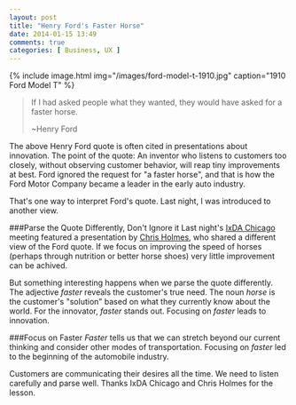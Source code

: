 ```yaml
---
layout: post
title: "Henry Ford's Faster Horse"
date: 2014-01-15 13:49
comments: true
categories: [ Business, UX ]
---
```


{% include image.html img="/images/ford-model-t-1910.jpg" caption="1910 Ford Model T" %}

>If I had asked people what they wanted, they would have asked for a faster horse. 
>
>~Henry Ford

The above Henry Ford quote is often cited in presentations about innovation. The point of the quote: An inventor who listens to customers too closely, without observing customer behavior, will reap tiny improvements at best. Ford ignored the request for "a faster horse", and that is how the Ford Motor Company became a leader in the early auto industry.

That's one way to interpret Ford's quote. Last night, I was introduced to another view.
<!--more-->

###Parse the Quote Differently, Don't Ignore it
Last night's [IxDA Chicago](http://www.ixdachicago.org) meeting featured a presentation by [Chris Holmes](http://chris-holmes.com), who shared a different view of the Ford quote. If we focus on improving the speed of horses (perhaps through nutrition or better horse shoes) very little improvement can be achived.

But something interesting happens when we parse the quote differently. The adjective _faster_ reveals the customer's true need. The noun _horse_ is the customer's "solution" based on what they currently know about the world. For the innovator, _faster_ stands out. Focusing on _faster_ leads to innovation.

###Focus on Faster 
_Faster_ tells us that we can stretch beyond our current thinking and consider other modes of transportation. Focusing on _faster_ led to the beginning of the automobile industry.

Customers are communicating their desires all the time. We need to listen carefully and parse well. Thanks IxDA Chicago and Chris Holmes for the lesson.
